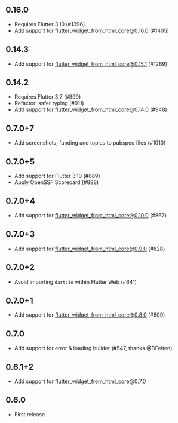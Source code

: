 ## 0.16.0

- Requires Flutter 3.10 (#1396)
- Add support for flutter_widget_from_html_core@0.16.0 (#1405)

## 0.14.3

- Add support for flutter_widget_from_html_core@0.15.1 (#1269)

## 0.14.2

- Requires Flutter 3.7 (#899)
- Refactor: safer typing (#911)
- Add support for flutter_widget_from_html_core@0.14.0 (#948)

## 0.7.0+7

- Add screenshots, funding and topics to pubspec files (#1010)

## 0.7.0+5

- Add support for Flutter 3.10 (#889)
- Apply OpenSSF Scorecard (#888)

## 0.7.0+4

- Add support for flutter_widget_from_html_core@0.10.0 (#867)

## 0.7.0+3

- Add support for flutter_widget_from_html_core@0.9.0 (#828)

## 0.7.0+2

- Avoid importing `dart:io` within Flutter Web (#641)

## 0.7.0+1

- Add support for flutter_widget_from_html_core@0.8.0 (#609)

## 0.7.0

- Add support for error & loading builder (#547, thanks @DFelten)

## 0.6.1+2

- Add support for flutter_widget_from_html_core@0.7.0

## 0.6.0

- First release
